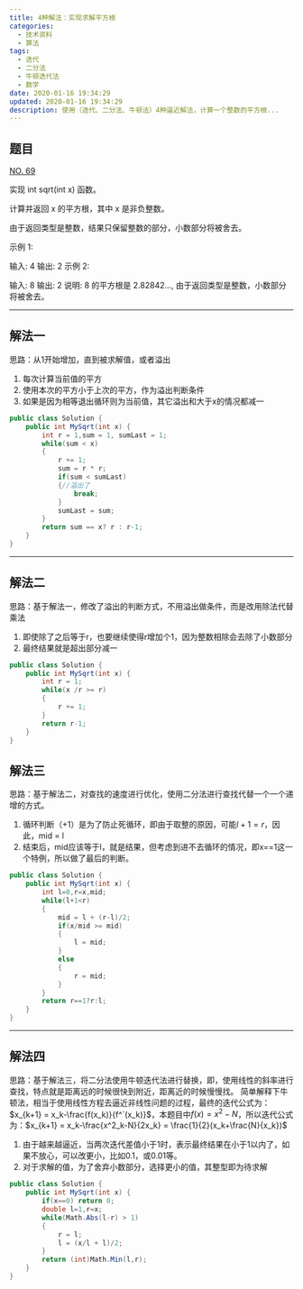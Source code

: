 ```yaml
---
title: 4种解法：实现求解平方根
categories:
  - 技术资料
  - 算法
tags:
  - 迭代
  - 二分法
  - 牛顿迭代法
  - 数学
date: 2020-01-16 19:34:29
updated: 2020-01-16 19:34:29
description: 使用（迭代、二分法、牛顿法）4种逼近解法，计算一个整数的平方根...
---
```


## 题目

[NO. 69](https://leetcode-cn.com/problems/sqrtx/)

实现 int sqrt(int x) 函数。

计算并返回 x 的平方根，其中 x 是非负整数。

由于返回类型是整数，结果只保留整数的部分，小数部分将被舍去。

示例 1:

输入: 4
输出: 2
示例 2:

输入: 8
输出: 2
说明: 8 的平方根是 2.82842..., 
     由于返回类型是整数，小数部分将被舍去。

***
## 解法一
思路：从1开始增加，直到被求解值，或者溢出
1. 每次计算当前值的平方
2. 使用本次的平方小于上次的平方，作为溢出判断条件
3. 如果是因为相等退出循环则为当前值，其它溢出和大于x的情况都减一

```csharp
public class Solution {
    public int MySqrt(int x) {
        int r = 1,sum = 1, sumLast = 1;
        while(sum < x)
        {
            r += 1;
            sum = r * r;
            if(sum < sumLast)
            {//溢出了
                break;
            }
            sumLast = sum;
        }
        return sum == x? r : r-1;
    }
}
```
***
## 解法二

思路：基于解法一，修改了溢出的判断方式，不用溢出做条件，而是改用除法代替乘法
1. 即使除了之后等于r，也要继续使得r增加个1，因为整数相除会去除了小数部分
2. 最终结果就是超出部分减一

```csharp
public class Solution {
    public int MySqrt(int x) {
        int r = 1;
        while(x /r >= r)
        {
            r += 1;
        }
        return r-1;
    }
}
```
## 解法三

思路：基于解法二，对查找的速度进行优化，使用二分法进行查找代替一个一个递增的方式。
1.  循环判断（+1）是为了防止死循环，即由于取整的原因，可能$l+1=r$，因此，mid = l
2. 结束后，mid应该等于l，就是结果，但考虑到进不去循环的情况，即x==1这一个特例，所以做了最后的判断。

```csharp
public class Solution {
    public int MySqrt(int x) {
        int l=0,r=x,mid;
        while(l+1<r)
        {
            mid = l + (r-l)/2;
            if(x/mid >= mid)
            {
                l = mid;
            }
            else
            {
                r = mid;
            }
        }
        return r==1?r:l;
    }
}
```
***
## 解法四

思路：基于解法三，将二分法使用牛顿迭代法进行替换，即，使用线性的斜率进行查找，特点就是距离远的时候很快到附近，距离近的时候慢慢找。
简单解释下牛顿法，相当于使用线性方程去逼近非线性问题的过程，最终的迭代公式为：$x_{k+1} = x_k-\frac{f(x_k)}{f^`(x_k)}$，本题目中$f(x)=x^2-N$，所以迭代公式为：$x_{k+1} = x_k-\frac{x^2_k-N}{2x_k} = \frac{1}{2}(x_k+\frac{N}{x_k})$
1. 由于越来越逼近，当两次迭代差值小于1时，表示最终结果在小于1以内了，如果不放心，可以改更小，比如0.1，或0.01等。
2. 对于求解的值，为了舍弃小数部分，选择更小的值，其整型即为待求解


```csharp
public class Solution {
    public int MySqrt(int x) {
        if(x==0) return 0;
        double l=1,r=x;
        while(Math.Abs(l-r) > 1)
        {
            r = l;
            l = (x/l + l)/2;
        }
        return (int)Math.Min(l,r);
    }
}
```
